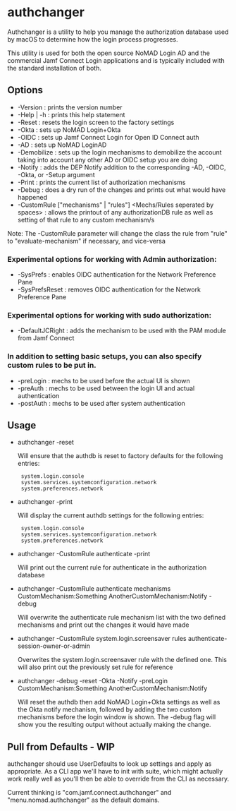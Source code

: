 #  authchanger

Authchanger is a utility to help you manage the authorization database used by macOS to determine how the login process progresses.

This utility is used for both the open source NoMAD Login AD and the commercial Jamf Connect Login applications and is typically included with the standard installation of both.


## Options

* -Version        : prints the version number
* -Help | -h      : prints this help statement
* -Reset          : resets the login screen to the factory settings
* -Okta           : sets up NoMAD Login+Okta
* -OIDC           : sets up Jamf Connect Login for Open ID Connect auth
* -AD             : sets up NoMAD LoginAD
* -Demobilize     : sets up the login mechanisms to demobilize the account taking into account any other AD or OIDC setup you are doing
* -Notify         : adds the DEP Notify addition to the corresponding -AD, -OIDC, -Okta, or -Setup argument
* -Print          : prints the current list of authorization mechanisms
* -Debug          : does a dry run of the changes and prints out what would have happened
* -CustomRule ["mechanisms" | "rules"] <Mechs/Rules seperated by spaces>
                  : allows the printout of any authorizationDB rule as well as setting of that rule to any custom mechanism/s

Note: The -CustomRule parameter will change the class the rule from "rule" to "evaluate-mechanism" if necessary, and vice-versa

### Experimental options for working with Admin authorization:

* -SysPrefs       : enables OIDC authentication for the Network Preference Pane
* -SysPrefsReset  : removes OIDC authentication for the Network Preference Pane

### Experimental options for working with sudo authorization:

* -DefaultJCRight : adds the mechanism to be used with the PAM module from Jamf Connect

### In addition to setting basic setups, you can also specify custom rules to be put in.

* -preLogin       : mechs to be used before the actual UI is shown
* -preAuth        : mechs to be used between the login UI and actual authentication
* -postAuth       : mechs to be used after system authentication

## Usage

* authchanger -reset

  Will ensure that the authdb is reset to factory defaults for the following entries:  
    
       system.login.console  
       system.services.systemconfiguration.network  
       system.preferences.network  

* authchanger -print

  Will display the current authdb settings for the following entries:  
    
       system.login.console  
       system.services.systemconfiguration.network  
       system.preferences.network  

* authchanger -CustomRule authenticate -print

  Will print out the current rule for authenticate in the authorization database

* authchanger -CustomRule authenticate mechanisms CustomMechanism:Something AnotherCustomMechanism:Notify -debug

  Will overwrite the authenticate rule mechanism list with the two defined mechanisms and print out the changes it would have made

* authchanger -CustomRule system.login.screensaver rules authenticate-session-owner-or-admin

  Overwrites the system.login.screensaver rule with the defined one. This will also print out the previously set rule for reference

* authchanger -debug -reset -Okta -Notify -preLogin CustomMechanism:Something AnotherCustomMechanism:Notify

  Will reset the authdb then add NoMAD Login+Okta settings as well as the Okta notify mechanism, followed by adding the two custom
  mechanisms before the login window is shown. The -debug flag will show you the resulting output without actually making the change.


## Pull from Defaults - WIP

authchanger should use UserDefaults to look up settings and apply as appropriate. As a CLI app we'll have to init with suite, which might actually work really well as you'll then be able to override from the CLI as necessary.

Current thinking is "com.jamf.connect.authchanger" and "menu.nomad.authchanger" as the default domains.

